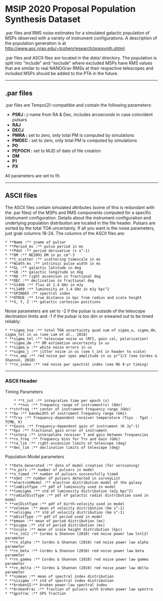 MSIP 2020 Proposal
Population Synthesis Dataset
=======

.par files and RMS noise estimates for a simulated galactic population of MSPs observed with a variety of instrument configurations. A description of the population generation is at http://www.aoc.nrao.edu/~tcohen/research/popsynth.shtml.

.par files and ASCII files are located in the *data/* directory. The population is split into "include" and "exclude" where excluded MSPs have RMS values that are similar to real NANOGrav RMSs at their respective telescopes and included MSPs should be added to the PTA in the future.

----------
## .par files
.par files are Tempo(2)-compatible and contain the following parameters:

* **PSRJ :** j-name from RA & Dec, includes arcseconds in case coincident pulsars
* **RAJ** 
* **DECJ**
* **PMRA :** set to zero, only total PM is computed by simulations
* **PMDEC :** set to zero, only total PM is computed by simulations
* **P0**
* **PEPOCH :** set to MJD of date of file creation
* **DM**
* **P1**
* **PX**

All parameters are set to fit.

-----------
## ASCII files
The ASCII files contain simulated attributes (some of this is redundant with the .par files) of the MSPs and RMS components computed for a specific intstrument configuration. Details about the instrument configuration and underlying population distribution are located in the file header. Pulsars are sorted by the total TOA uncertainty. If all you want is the noise parameters, just grab columns 18-24. The columns of the ASCII files are:

    * **Name :** jname of pulsar
    * **Period_ms :** pulse period in ms
    * **Pdot :** period derivative (s s^-1)
    * **DM :** NE2001 DM in pc cm^-3
    * **t_scatter :** scattering timescale in ms
    * **Width_ms :** intrinsic pulse width in ms
    * **GL :** galactic latitude in deg
    * **GB :** galactic longitude in deg
    * **RA :** right ascension in fractional deg
    * **DEC :** declination in fractional deg
    * **S1400 :** flux at 1.4 GHz in mJy
    * **L1400 :** luminosity at 1.4 GHz in mJy kpc^2
    * **SPINDEX :** spectral index
    * **DTRUE :** true distance in kpc from radius and scale height
    * **X, Y, Z :** galactic cartesian positions

Noise parameters are set to -2 if the pulsar is outside of the telescope
declination limits and -1 if the pulsar is too dim or smeared out to be
timed reliably:

    * **sigma_toa :** total TOA uncertainty quad sum of sigma_w, sigma_dm, sigma_tel in us (see Lam et al., 2018)
    * **sigma_tel :** telescope noise us (RFI, gain cal, polarization)
    * **sigma_dm :** DM estimation uncertainty in us
    * **sigma_w :** white noise errors in us
    * **sigma_j :** jitter noise in us (see t_int in header to scale)
    * **rn_amp :** red noise pwr spec amplitude in us yr^1/2 (see Cordes & Shannon, 2010)
    * **rn_index :** red noise pwr spectral index (see NG 9-yr timing)


----------------
### ASCII Header
Timing Parameters

        * **t_int :** integration time per epoch (s)
        * **nus :** frequency range of instrument(s) (GHz)
	* **ctrfreq :** center of instrument frequency range (GHz)
	* **bw :** bandwidth of instrument frequency range (GHz)
	* **Trxs :** frequency-dependent receiver temperature (Tsys - Tgal - TCMB, K)
	* **Gains :** frequency-dependent gain of instrument (K Jy^-1)
	* **Eps :** fractional gain error of instrument
	* **interp :** interpolate receiver T and gain between frequencies
	* **rx_freq :** frequency bins for Trx and Gain (GHz)
	* **ra_lim :** right-ascension limits of telescope (deg)
	* **dec_lim :** declination limits of telescope (deg)

Population Model parameters

	* **Date_Generated :** date of model creation (for versioning)
	* **n_psrs :** number of pulsars in model
	* **n_timed :** number of pulsars successfully timed
	* **ndet :** number of pulsars detected in surveyList
	* **electronModel :** electron distribution model of the galaxy
	* **lumDistType :** pdf of luminosity used in model
	* **lumsigma :** std of luminosity distribution (mJy kpc^2)
	* **radialDistType :** pdf of galactic radial distribution used in model
	* **velDistType :** pdf of birth-velocity used in model
	* **velmean :** mean of velocity distribution (km s^-1)
	* **velsigma :** std of velocity distribution (km s^-1)
	* **pDistType :** pdf of period used in model
	* **pmean :** mean of period distribution (ms)
	* **psigma :** std of period distribution (ms)
	* **zscale :** mean of scale height distribution (kpc)
	* **rn_lnC2 :** Cordes & Shannon (2010) red noise power law ln(C2) parameter
	* **rn_alpha :** Cordes & Shannon (2010) red noise power law alpha parameter
	* **rn_beta :** Cordes & Shannon (2010) red noise power law beta parameter
	* **rn_gamma :** Cordes & Shannon (2010) red noise power law gamma parameter
	* **rn_delta :** Cordes & Shannon (2010) red noise power law delta parameter
	* **simean :** mean of spectral index distribution
	* **sisigma :** std of spectral index distribution
	* **brokenSI:** broken power-law spectral index
	* **brokenFrac :** fraction of pulsars with broken power law spectra
	* **gpsfrac :** GPS fraction
